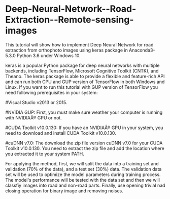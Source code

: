 # Deep-Neural-Network--Road-Extraction--Remote-sensing-images


This tutorial will show how to implement Deep Neural Network for road extraction from orthophoto images  using keras package in
Anaconda3-5.3.0 Python 3.6 under Windows 10.

keras is a popular Python package for deep neural networks with multiple backends, including TensorFlow, Microsoft Cognitive Toolkit (CNTK), 
and Theano.
The keras package is able to provide a flexible and feature-rich API and can run both CPU and GUP version of TensorFlow in both Windows 
and Linux. If you want to run this tutorial with GUP version of TensorFlow you need following prerequisites in your system:

#Visual Studio v2013 or 2015.

#NVIDIA GUP: First, you must make sure weather your computer is running with NVIDIAÂ® GPU or not. 

#CUDA Toolkit v10.0.130: If you have an NVIDIAÂ® GPU in your system, you need to download and install CUDA Toolkit v10.0.130. 

#cuDNN v7.0: The download the zip file version cuDNN v7.0 for your CUDA Toolkit v10.0.130. You need to extract the zip file and add the
location where you extracted it to your system PATH. 

For applying the method, first, we will split the data into a training set and validation (70% of the data),  and a test set (30%) data.
The validation data set will be used to optimize the model parameters during training process.
The model's performance will be tested with the data set and then we will classfiy images into road and non-road parts.
Finally, use opening trivial nad closing operation for binary image and removing noises. 
